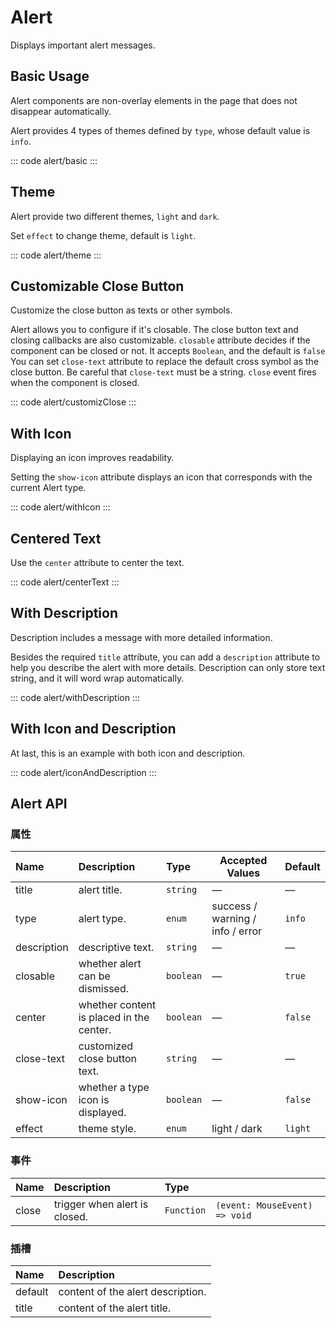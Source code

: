 <script setup>
  import basic from 'exam/alert/basic.vue'
  import theme from 'exam/alert/theme.vue'
  import customizClose from 'exam/alert/customizClose.vue'
  import withIcon from 'exam/alert/withIcon.vue'
  import centerText from 'exam/alert/centerText.vue'
  import withDescription from 'exam/alert/withDescription.vue'
  import iconAndDescription from 'exam/alert/iconAndDescription.vue'
</script>

# Alert

Displays important alert messages.

## Basic Usage

Alert components are non-overlay elements in the page that does not disappear automatically.

Alert provides 4 types of themes defined by `type`, whose default value is `info`.

::: code alert/basic
<basic></basic>
:::

## Theme

Alert provide two different themes, `light` and `dark`.

Set `effect` to change theme, default is `light`.

::: code alert/theme
<theme></theme>
:::

## Customizable Close Button

Customize the close button as texts or other symbols.

Alert allows you to configure if it's closable. The close button text and closing callbacks are also customizable. `closable` attribute decides if the component can be closed or not. It accepts `Boolean`, and the default is `false` You can set `close-text` attribute to replace the default cross symbol as the close button. Be careful that `close-text` must be a string. `close` event fires when the component is closed.

::: code alert/customizClose
<customiz-close></customiz-close>
:::

## With Icon

Displaying an icon improves readability.

Setting the `show-icon` attribute displays an icon that corresponds with the current Alert type.

::: code alert/withIcon
<with-icon></with-icon>
:::

## Centered Text

Use the `center` attribute to center the text.

::: code alert/centerText
<center-text></center-text>
:::

## With Description

Description includes a message with more detailed information.

Besides the required `title` attribute, you can add a `description` attribute to help you describe the alert with more details. Description can only store text string, and it will word wrap automatically.

::: code alert/withDescription
<with-description></with-description>
:::

## With Icon and Description

At last, this is an example with both icon and description.

::: code alert/iconAndDescription
<icon-and-description></icon-and-description>
:::

## Alert API

### 属性

| Name        | Description                              | Type      | Accepted Values                  | Default |
| :---------- | :--------------------------------------- | :-------- | -------------------------------- | :------ |
| title       | alert title.                             | `string`  | —                                | —       |
| type        | alert type.                              | `enum`    | success / warning / info / error | `info`  |
| description | descriptive text.                        | `string`  | —                                | —       |
| closable    | whether alert can be dismissed.          | `boolean` | —                                | `true`  |
| center      | whether content is placed in the center. | `boolean` | —                                | `false` |
| close-text  | customized close button text.            | `string`  | —                                | —       |
| show-icon   | whether a type icon is displayed.        | `boolean` | —                                | `false` |
| effect      | theme style.                             | `enum`    | light / dark                     | `light` |

### 事件

| Name  | Description                   | Type       |                               |
| :---- | :---------------------------- | :--------- | ----------------------------- |
| close | trigger when alert is closed. | `Function` | `(event: MouseEvent) => void` |

### 插槽

| Name    | Description                       |
| :------ | :-------------------------------- |
| default | content of the alert description. |
| title   | content of the alert title.       |

